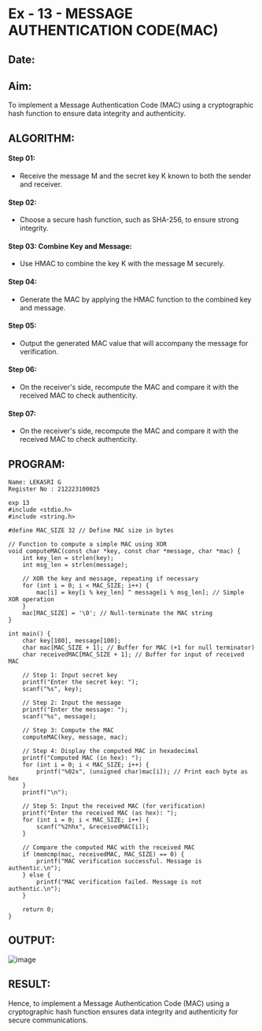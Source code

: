 # Ex - 13 - MESSAGE AUTHENTICATION CODE(MAC)

## Date:

## Aim:
To implement a Message Authentication Code (MAC) using a cryptographic hash function to ensure data integrity and authenticity.



## ALGORITHM:

#### **Step 01:**
* Receive the message M and the secret key K known to both the sender and receiver.

#### **Step 02:** 
* Choose a secure hash function, such as SHA-256, to ensure strong integrity.

#### **Step 03:** Combine Key and Message:
* Use HMAC to combine the key K with the message M securely.

#### **Step 04:** 
* Generate the MAC by applying the HMAC function to the combined key and message.

#### **Step 05:** 
* Output the generated MAC value that will accompany the message for verification.

#### **Step 06:** 
* On the receiver's side, recompute the MAC and compare it with the received MAC to check authenticity.

#### **Step 07:** 
* On the receiver's side, recompute the MAC and compare it with the received MAC to check authenticity.

##  PROGRAM:
```
Name: LEKASRI G
Register No : 212223100025
```

```
exp 13
#include <stdio.h>
#include <string.h>

#define MAC_SIZE 32 // Define MAC size in bytes

// Function to compute a simple MAC using XOR
void computeMAC(const char *key, const char *message, char *mac) {
    int key_len = strlen(key);
    int msg_len = strlen(message);

    // XOR the key and message, repeating if necessary
    for (int i = 0; i < MAC_SIZE; i++) {
        mac[i] = key[i % key_len] ^ message[i % msg_len]; // Simple XOR operation
    }
    mac[MAC_SIZE] = '\0'; // Null-terminate the MAC string
}

int main() {
    char key[100], message[100];
    char mac[MAC_SIZE + 1]; // Buffer for MAC (+1 for null terminator)
    char receivedMAC[MAC_SIZE + 1]; // Buffer for input of received MAC

    // Step 1: Input secret key
    printf("Enter the secret key: ");
    scanf("%s", key);

    // Step 2: Input the message
    printf("Enter the message: ");
    scanf("%s", message);

    // Step 3: Compute the MAC
    computeMAC(key, message, mac);

    // Step 4: Display the computed MAC in hexadecimal
    printf("Computed MAC (in hex): ");
    for (int i = 0; i < MAC_SIZE; i++) {
        printf("%02x", (unsigned char)mac[i]); // Print each byte as hex
    }
    printf("\n");

    // Step 5: Input the received MAC (for verification)
    printf("Enter the received MAC (as hex): ");
    for (int i = 0; i < MAC_SIZE; i++) {
        scanf("%2hhx", &receivedMAC[i]);
    }

    // Compare the computed MAC with the received MAC
    if (memcmp(mac, receivedMAC, MAC_SIZE) == 0) {
        printf("MAC verification successful. Message is authentic.\n");
    } else {
        printf("MAC verification failed. Message is not authentic.\n");
    }

    return 0;
}
```

## OUTPUT:

![image](https://github.com/user-attachments/assets/82800843-5db8-457a-83f7-5daf2461124c)



## RESULT:
Hence, to implement a Message Authentication Code (MAC) using a cryptographic hash function ensures data integrity and authenticity for secure communications.
